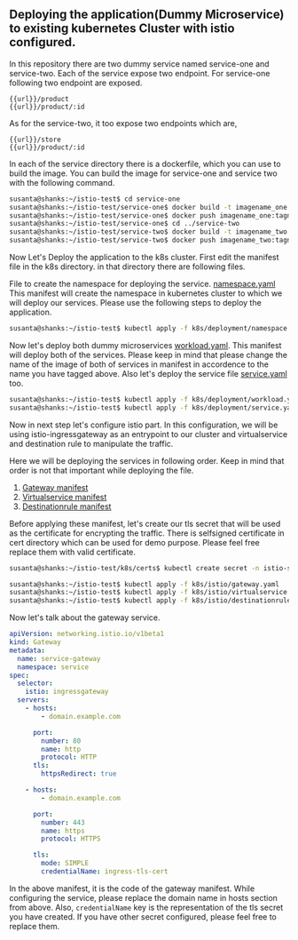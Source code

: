 ## Deploying the application(Dummy Microservice) to existing kubernetes Cluster with istio configured.

In this repository there are two dummy service named service-one and service-two. Each of the service expose two endpoint. For service-one following two endpoint are exposed. 
    
    {{url}}/product
    {{url}}/product/:id

As for the service-two, it too expose two endpoints which are,

```URL
{{url}}/store
{{url}}/product/:id
```

In each of the service directory there is a dockerfile, which you can use to build the image. You can build the image for service-one and service two with the following command.

```bash
susanta@shanks:~/istio-test$ cd service-one
susanta@shanks:~/istio-test/service-one$ docker build -t imagename_one:tagname .
susanta@shanks:~/istio-test/service-one$ docker push imagename_one:tagname
susanta@shanks:~/istio-test/service-one$ cd ../service-two
susanta@shanks:~/istio-test/service-two$ docker build -t imagename_two:tagname .
susanta@shanks:~/istio-test/service-two$ docker push imagename_two:tagname
```

Now Let's Deploy the application to the k8s cluster. First edit the manifest file in the k8s directory. in that directory there are following files.

File to create the namespace for deploying the service. [namespace.yaml](k8s/deployment/namespace.yaml) This manifest will create the namespace in kubernetes cluster to which we will deploy our services. Please use the following steps to deploy the application.

```bash
susanta@shanks:~/istio-test$ kubectl apply -f k8s/deployment/namespace.yaml
```
Now let's deploy both dummy microservices [workload.yaml](k8s/deployment/workload.yaml). This manifest will deploy both of the services. Please keep in mind that please change the name of the image of both of services in manifest in accordence to the name you have tagged above. Also let's deploy the service file [service.yaml](k8s/deployment/service.yaml) too.

```bash
susanta@shanks:~/istio-test$ kubectl apply -f k8s/deployment/workload.yaml
susanta@shanks:~/istio-test$ kubectl apply -f k8s/deployment/service.yaml
```

Now in next step let's configure istio part. In this configuration, we will be using istio-ingressgateway as an entrypoint to our cluster and virtualservice and destination rule to manipulate the traffic.

Here we will be deploying the services in following order. Keep in mind that order is not that important while deploying the file.
1. [Gateway manifest](k8s/istio/gateway.yaml)
2. [Virtualservice manifest](k8s/istio/virtualservice.yaml)
3. [Destinationrule manifest](k8s/istio/destinationrule.yaml)

Before applying these manifest, let's create our tls secret that will be used as the certificate for encrypting the traffic. There is selfsigned certificate in cert directory which can be used for demo purpose. Please feel free replace them with valid certificate.

```bash
susanta@shanks:~/istio-test/k8s/certs$ kubectl create secret -n istio-system ingress-tls-cert tls --key=domain.key --cert=domain.crt
```

```bash
susanta@shanks:~/istio-test$ kubectl apply -f k8s/istio/gateway.yaml
susanta@shanks:~/istio-test$ kubectl apply -f k8s/istio/virtualservice.yaml
susanta@shanks:~/istio-test$ kubectl apply -f k8s/istio/destinationrule.yaml
```

Now let's talk about the gateway service.

```YAML
apiVersion: networking.istio.io/v1beta1
kind: Gateway
metadata:
  name: service-gateway
  namespace: service
spec:
  selector:
    istio: ingressgateway
  servers:
    - hosts:
        - domain.example.com

      port:
        number: 80
        name: http
        protocol: HTTP
      tls:
        httpsRedirect: true

    - hosts:
        - domain.example.com

      port:
        number: 443
        name: https
        protocol: HTTPS

      tls:
        mode: SIMPLE
        credentialName: ingress-tls-cert
```

In the above manifest, it is the code of the gateway manifest. While configuring the service, please replace the domain name in hosts section from above. Also, `credentialName` key is the representation of the tls secret you have created. If you have other secret configured, please feel free to replace them.